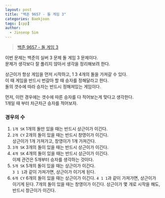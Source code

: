```yaml
---
layout: post
title: "백준 9657 - 돌 게임 3"
categories: Baekjoon
tags: [cpp]
author:
  - Jinseop Sim
---
```

> [백준 9657 - 돌 게임 3](https://www.acmicpc.net/problem/9657)

이번 문제는 백준의 실버 3 문제 돌 게임 3 문제이다.  
문제가 생각보다 잘 풀리지 않아서 생각을 정리해보려 한다.  

상근이가 항상 게임을 먼저 시작하고, 1 3 4개의 돌을 가져갈 수 있다.  
이 때 게임을 반드시 번갈아 할 때 승자를 정해달라고 한다.  
돌의 갯수에 따라 승자는 반드시 정해져있는 게임이다.  

먼저, 이런 경우에는 갯수에 따른 승자를 다 적어보는게 맞다고 생각한다.  
1개일 때 부터 차근차근 승자를 적어보자.  

### 경우의 수
1. ```1개 SK```
1개의 돌만 있을 때는 반드시 상근이가 이긴다.  
2. ```2개 CY```
2개의 돌이 있을 때는 반드시 창영이가 이긴다.    
상근이가 1개 가져가고, 창영이가 1개 가져간다.  
3. ```3개 SK```
3개의 돌이 있을 때는 반드시 상근이가 이긴다.  
4. ```4개 SK```
4개의 돌이 있을 때는 반드시 상근이가 이긴다.  
이제 관건은 5개부터 승자를 생각하는 것이다.  
5. ```5개 SK```
5개의 돌이 있을 때는 상근이가 이긴다.  
```3 1 1```과 같이 가져가면, 상근이가 이기게 된다.  
6. ```6개 CY```
6개의 돌이 있을 때는 상근이가 이긴다.
```4 1 1```과 같이 가져가면, 상근이가 이기게 된다.
7개의 돌이 있을 때는 창영이가 이긴다.
상근이가 몇 개로 시작을 해도, 반드시 창근이가 이긴다.
